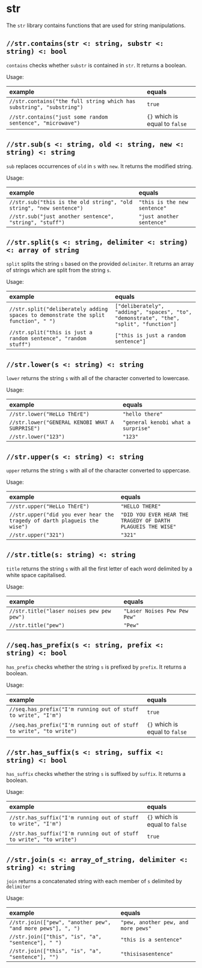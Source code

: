 # str

The `str` library contains functions that are used for string manipulations.

## `//str.contains(str <: string, substr <: string) <: bool`

`contains` checks whether `substr` is contained in `str`. It returns a
boolean.

Usage:

| example | equals |
|:-|:-|
| `//str.contains("the full string which has substring", "substring")` | `true` |
| `//str.contains("just some random sentence", "microwave")` | `{}` which is equal to `false` |

## `//str.sub(s <: string, old <: string, new <: string) <: string`

`sub` replaces occurrences of `old` in `s`  with `new`. It returns the modified string.

Usage:

| example | equals |
|:-|:-|
| `//str.sub("this is the old string", "old string", "new sentence")` | `"this is the new sentence"` |
| `//str.sub("just another sentence", "string", "stuff")` | `"just another sentence"` |

## `//str.split(s <: string, delimiter <: string) <: array of string`

`split` splits the string `s` based on the provided `delimiter`. It returns an array of strings
which are split from the string `s`.

Usage:

| example | equals |
|:-|:-|
| `//str.split("deliberately adding spaces to demonstrate the split function", " ")` | `["deliberately", "adding", "spaces", "to", "demonstrate", "the", "split", "function"]` |
| `//str.split("this is just a random sentence", "random stuff")` | `["this is just a random sentence"]` |

## `//str.lower(s <: string) <: string`

`lower` returns the string `s` with all of the character converted to lowercase.

Usage:

| example | equals |
|:-|:-|
| `//str.lower("HeLLo ThErE")` | `"hello there"` |
| `//str.lower("GENERAL KENOBI WHAT A SURPRISE")` | `"general kenobi what a surprise"` |
| `//str.lower("123")` | `"123"` |

## `//str.upper(s <: string) <: string`

`upper` returns the string `s` with all of the character converted to uppercase.

Usage:

| example | equals |
|:-|:-|
| `//str.upper("HeLLo ThErE")` | `"HELLO THERE"` |
| `//str.upper("did you ever hear the tragedy of darth plagueis the wise")` | `"DID YOU EVER HEAR THE TRAGEDY OF DARTH PLAGUEIS THE WISE"` |
| `//str.upper("321")` | `"321"` |

## `//str.title(s: string) <: string`

`title` returns the string `s` with all the first letter of each word delimited by
a white space capitalised.

Usage:

| example | equals |
|:-|:-|
| `//str.title("laser noises pew pew pew")` | `"Laser Noises Pew Pew Pew"` |
| `//str.title("pew")` | `"Pew"` |

## `//seq.has_prefix(s <: string, prefix <: string) <: bool`

`has_prefix` checks whether the string `s` is prefixed by `prefix`. It returns a boolean.

Usage:

| example | equals |
|:-|:-|
| `//seq.has_prefix("I'm running out of stuff to write", "I'm")` | `true` |
| `//seq.has_prefix("I'm running out of stuff to write", "to write")` | `{}` which is equal to `false` |

## `//str.has_suffix(s <: string, suffix <: string) <: bool`

`has_suffix` checks whether the string `s` is suffixed by `suffix`. It returns a boolean.

Usage:

| example | equals |
|:-|:-|
| `//str.has_suffix("I'm running out of stuff to write", "I'm")` | `{}` which is equal to `false` |
| `//str.has_suffix("I'm running out of stuff to write", "to write")` | `true` |

## `//str.join(s <: array_of_string, delimiter <: string) <: string`

`join` returns a concatenated string with each member of `s` delimited by `delimiter`

Usage:

| example | equals |
|:-|:-|
| `//str.join(["pew", "another pew", "and more pews"], ", ")` | `"pew, another pew, and more pews"` |
| `//str.join(["this", "is", "a", "sentence"], " ")` | `"this is a sentence"` |
| `//str.join(["this", "is", "a", "sentence"], "")` | `"thisisasentence"` |
